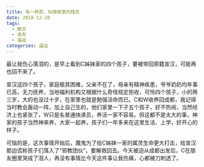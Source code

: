 ```yaml
---
title: 有一种恶，叫做故意的残忍
date: 2018-12-28
tags: 
  - 散文
  - 会友
  - 逼迫
categories: 逼迫
---
```


最让我伤心落泪的，是早上看到C姊妹家的四个孩子，要被带回原籍宣汉，可能再也回不来了。

宣汉这四个孩子，家庭极其困难，父亲不在了，母亲有精神疾患，爷爷奶奶均年事已高，无力抚养，当地福利机构又根据什么奇怪规定拒收，可怜四个孩子，小的两三岁，大的也没过十岁，在家里也就是勉强活命而已。C和W收养回成都，我记得当时教会轰动一阵，加上自己生的，他们家里一下子五个孩子，好不热闹，当然经济上也紧张了，W只是名普通快递员，养活一家不容易。但这都不是太大的事，神家的孩子当然神来养，大家一起养，孩子们一年多来在这里生活、上学，好开心的样子。

可恼的是，这次事情开始后，魔鬼为了给C姊妹一家的属灵生命更大打击，给宣汉那边谎称孩子们落入了“邪教团伙”，要解救回去。今天被迫从成都出发后，C在朋友圈里哭成了泪人，再没有事情比今天这件事让我伤痛，心都被刀刺透了。